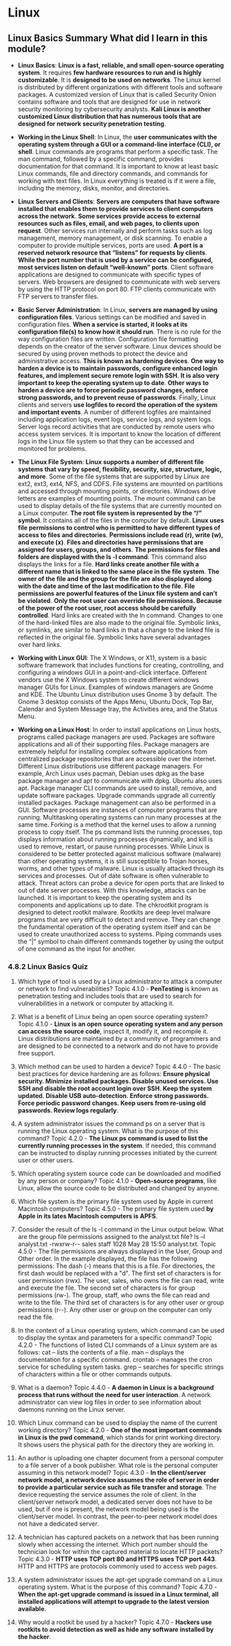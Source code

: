 # Linux

## Linux Basics Summary What did I learn in this module?

* **Linux Basics**: **Linux is a fast, reliable, and small open-source operating system**. It requires **few hardware resources to run and is highly customizable**. It is **designed to be used on networks**. The Linux kernel is distributed by different organizations with different tools and software packages. A customized version of Linux that is called Security Onion contains software and tools that are designed for use in network security monitoring by cybersecurity analysts. **Kali Linux is another customized Linux distribution that has numerous tools that are designed for network security penetration testing**.

* **Working in the Linux Shell**: In Linux, the **user communicates with the operating system through a GUI or a command-line interface (CLI), or shell**. Linux commands are programs that perform a specific task. The man command, followed by a specific command, provides documentation for that command. It is important to know at least basic Linux commands, file and directory commands, and commands for working with text files. In Linux everything is treated is if it were a file, including the memory, disks, monitor, and directories.

* **Linux Servers and Clients**: **Servers are computers that have software installed that enables them to provide services to client computers across the network**. **Some services provide access to external resources such as files, email, and web pages, to clients upon request**. Other services run internally and perform tasks such as log management, memory management, or disk scanning. To enable a computer to provide multiple services, ports are used. **A port is a reserved network resource that “listens” for requests by clients**. **While the port number that is used by a service can be configured, most services listen on default “well-known” ports**. Client software applications are designed to communicate with specific types of servers. Web browsers are designed to communicate with web servers by using the HTTP protocol on port 80. FTP clients communicate with FTP servers to transfer files.

* **Basic Server Administration**: In Linux, **servers are managed by using configuration files**. Various settings can be modified and saved in configuration files. **When a service is started, it looks at its configuration file(s) to know how it should run**. There is no rule for the way configuration files are written. Configuration file formatting depends on the creator of the server software. Linux devices should be secured by using proven methods to protect the device and administrative access. **This is known as hardening devices**. **One way to harden a device is to maintain passwords, configure enhanced login features, and implement secure remote login with SSH**. **It is also very important to keep the operating system up to date**. **Other ways to harden a device are to force periodic password changes, enforce strong passwords, and to prevent reuse of passwords**. Finally, Linux clients and servers **use logfiles to record the operation of the system and important events**. A number of different logfiles are maintained including application logs, event logs, service logs, and system logs. Server logs record activities that are conducted by remote users who access system services. It is important to know the location of different logs in the Linux file system so that they can be accessed and monitored for problems.

* **The Linux File System**: **Linux supports a number of different file systems that vary by speed, flexibility, security, size, structure, logic, and more**. Some of the file systems that are supported by Linux are ext2, ext3, ext4, NFS, and CDFS. File systems are mounted on partitions and accessed through mounting points, or directories. Windows drive letters are examples of mounting points. The mount command can be used to display details of the file systems that are currently mounted on a Linux computer. **The root file system is represented by the “/” symbol**. It contains all of the files in the computer by default. **Linux uses file permissions to control who is permitted to have different types of access to files and directories**. **Permissions include read (r), write (w), and execute (x)**. **Files and directories have permissions that are assigned for users, groups, and others**. **The permissions for files and folders are displayed with the ls -l command**. This command also displays the links for a file. **Hard links create another file with a different name that is linked to the same place in the file system**. **The owner of the file and the group for the file are also displayed along with the date and time of the last modification to the file**. **File permissions are powerful features of the Linux file system and can’t be violated**. **Only the root user can override file permissions. Because of the power of the root user, root access should be carefully controlled**. Hard links are created with the ln command. Changes to one of the hard-linked files are also made to the original file. Symbolic links, or symlinks, are similar to hard links in that a change to the linked file is reflected in the original file. Symbolic links have several advantages over hard links.

* **Working with Linux GUI**: The X Windows, or X11, system is a basic software framework that includes functions for creating, controlling, and configuring a windows GUI in a point-and-click interface. Different vendors use the X Windows system to create different windows manager GUIs for Linux. Examples of windows managers are Gnome and KDE. The Ubuntu Linux distribution uses Gnome 3 by default. The Gnome 3 desktop consists of the Apps Menu, Ubuntu Dock, Top Bar, Calendar and System Message tray, the Activities area, and the Status Menu.

* **Working on a Linux Host**: In order to install applications on Linux hosts, programs called package managers are used. Packages are software applications and all of their supporting files. Package managers are extremely helpful for installing complex software applications from centralized package repositories that are accessible over the internet. Different Linux distributions use different package managers. For example, Arch Linux uses pacman, Debian uses dpkg as the base package manager and apt to communicate with dpkg. Ubuntu also uses apt. Package manager CLI commands are used to install, remove, and update software packages. Upgrade commands upgrade all currently installed packages. Package management can also be performed in a GUI. Software processes are instances of computer programs that are running. Multitasking operating systems can run many processes at the same time. Forking is a method that the kernel uses to allow a running process to copy itself. The ps command lists the running processes, top displays information about running processes dynamically, and kill is used to remove, restart, or pause running processes. While Linux is considered to be better protected against malicious software (malware) than other operating systems, it is still susceptible to Trojan horses, worms, and other types of malware. Linux is usually attacked through its services and processes. Out of date software is often vulnerable to attack. Threat actors can probe a device for open ports that are linked to out of date server processes. With this knowledge, attacks can be launched. It is important to keep the operating system and its components and applications up to date. The chkrootkit program is designed to detect rootkit malware. Rootkits are deep level malware programs that are very difficult to detect and remove. They can change the fundamental operation of the operating system itself and can be used to create unauthorized access to systems. Piping commands uses the “|” symbol to chain different commands together by using the output of one command as the input for another.

### 4.8.2 Linux Basics Quiz

1. Which type of tool is used by a Linux administrator to attack a computer or network to find vulnerabilities? 
   Topic 4.1.0 - **PenTesting** is known as penetration testing and includes tools that are used to search for vulnerabilities in a network or computer by attacking it.

2. What is a benefit of Linux being an open source operating system? 
   Topic 4.1.0 - **Linux is an open source operating system and any person can access the source code**, inspect it, modify it, and recompile it. Linux distributions are maintained by a community of programmers and are designed to be connected to a network and do not have to provide free support.

3. Which method can be used to harden a device? 
   Topic 4.4.0 - The basic best practices for device hardening are as follows: **Ensure physical security. Minimize installed packages. Disable unused services. Use SSH and disable the root account login over SSH. Keep the system updated. Disable USB auto-detection. Enforce strong passwords. Force periodic password changes. Keep  users from re-using old passwords. Review logs regularly**. 

4. A system administrator issues the command ps on a server that is running the Linux operating system. What is the purpose of this command? 
   Topic 4.2.0 - **The Linux ps command is used to list the currently running processes in the system**. If needed, this command can be instructed to display running processes initiated by the current user or other users.

5. Which operating system source code can be downloaded and modified by any person or company?
   Topic 4.1.0 - **Open-source programs**, like Linux, allow the source code to be distributed and changed by anyone.

6. Which file system is the primary file system used by Apple in current Macintosh computers?
   Topic 4.5.0 - The primary file system used **by Apple in its lates Macintosh computers is APFS**.

7. Consider the result of the ls -l command in the Linux output below. What are the group file permissions assigned to the analyst.txt file? 
   ls –l analyst.txt -rwxrw-r-- sales staff 1028 May 28 15:50 analyst.txt. Topic 4.5.0 - The file permissions are always displayed in the User, Group and Other order. In the example displayed, the file has the following permissions: The dash (-) means that this is a file. For directories, the first dash would be replaced with a \"d\". The first set of characters is for user permission (rwx). The user, sales, who owns the file can read, write and execute the file. The second set of characters is for group permissions (rw-). The group, staff, who owns the file can read and write to the file. The third set of characters is for any other user or group permissions (r--). Any other user or group on the computer can only read the file. 

8. In the context of a Linux operating system, which command can be used to display the syntax and parameters for a specific command? 
   Topic 4.2.0 - The functions of listed CLI commands of a Linux system are as follows: cat – lists the contents of a file. man – displays the documentation for a specific command. crontab – manages the cron service for scheduling system tasks. grep – searches for specific strings of characters within a file or other commands outputs.

9. What is a daemon?
    Topic 4.4.0 - **A daemon in Linux is a background process that runs without the need for user interaction**. A network administrator can view log files in order to see information about daemons running on the Linux server.

10. Which Linux command can be used to display the name of the current working directory?
    Topic 4.2.0 - **One of the most important commands in Linux is the pwd command**, which stands for print working directory. It shows users the physical path for the directory they are working in.

11. An author is uploading one chapter document from a personal computer to a file server of a book publisher. What role is the personal computer assuming in this network model?
    Topic 4.3.0 - **In the client/server network model, a network device assumes the role of server in order to provide a particular service such as file transfer and storage**. The device requesting the service assumes the role of client. In the client/server network model, a dedicated server does not have to be used, but if one is present, the network model being used is the client/server model. In contrast, the peer-to-peer network model does not have a dedicated server.

12. A technician has captured packets on a network that has been running slowly when accessing the internet. Which port number should the technician look for within the captured material to locate HTTP packets?
    Topic 4.3.0 - **HTTP uses TCP port 80 and HTTPS uses TCP port 443**. HTTP and HTTPS are protocols commonly used to access web pages.

13. A system administrator issues the apt-get upgrade command on a Linux operating system. What is the purpose of this command?
    Topic 4.7.0 - **When the apt-get upgrade command is issued in a Linux terminal, all installed applications will attempt to upgrade to the latest version available**.

14. Why would a rootkit be used by a hacker?
    Topic 4.7.0 - **Hackers use rootkits to avoid detection as well as hide any software installed by the hacker**.
